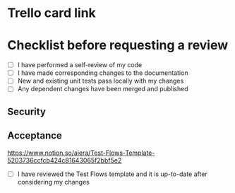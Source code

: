 # Trello card link

# Checklist before requesting a review

- [ ] I have performed a self-review of my code
- [ ] I have made corresponding changes to the documentation
- [ ] New and existing unit tests pass locally with my changes
- [ ] Any dependent changes have been merged and published

## Security

## Acceptance

https://www.notion.so/aiera/Test-Flows-Template-5203736ccfcb424c81643065f2bbf5e2

- [ ] I have reviewed the Test Flows template and it is up-to-date after considering my changes
